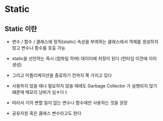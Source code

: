 # Static

## Static 이란
- 변수 / 함수 / 클래스에 정적(static) 속성을 부여하는 클래스에서 객체를 생성하지 않고 변수나 함수를 호출 가능

- static을 선언하는 즉시 (컴파일 하며) 데이터에 저장이 된다 (런타임 이전에 이미 생성)
- 그리고 어플리케이션을 종료하기 전까지 쭉 가지고 있다

- 사용하지 않을 때나 필요하지 않을 때에도 Garbage Collector 가 실행되지 않기 떄문에 메모리 낭비가 심ㅎ다ㅏ
- 따라서 거의 변할 일이 없는 변수나 함수에만 사용하는 것을 권장

- 공유자원 혹은 클래스 변수라고도 한다